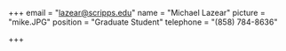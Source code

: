 +++
email = "lazear@scripps.edu"
name = "Michael Lazear"
picture = "mike.JPG"
position = "Graduate Student"
telephone = "(858) 784-8636"

+++

